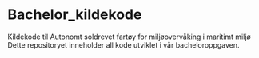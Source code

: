 # Bachelor_kildekode
Kildekode til Autonomt soldrevet fartøy for miljøovervåking i maritimt miljø
Dette repositoryet inneholder all kode utviklet i vår bacheloroppgaven.

